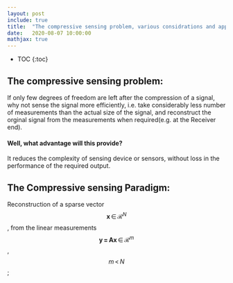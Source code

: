 ```yaml
---
layout: post
include: true
title:  "The compressive sensing problem, various considrations and applications in general"
date:   2020-08-07 10:00:00
mathjax: true
---
```

* TOC
{:toc}

## The compressive sensing problem:
If only few degrees of freedom are left after the compression of a signal, why not sense the signal more efficiently, i.e. take considerably less number of measurements than the actual size of the
signal, and reconstruct the orginal signal from the measurements when required(e.g. at the Receiver end).
#### Well, what advantage will this provide?
It reduces the complexity of sensing device or sensors, without loss in the performance of the required output. 
## The Compressive sensing Paradigm:
Reconstruction of a sparse vector $$\mathbf{x}\, \in \,\mathcal{R}^{N}$$, from the linear measurements  $$\mathbf{y \,=\, Ax} \,\in \,\mathcal{R}^m$$ , $$m\,<\,N$$;
 